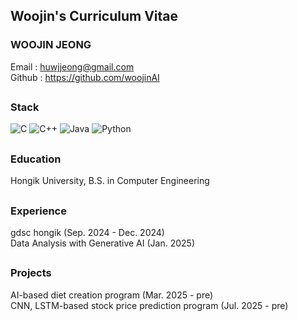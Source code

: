 ## Woojin's Curriculum Vitae


### WOOJIN JEONG 
Email : huwjjeong@gmail.com </br>
Github : [https://github.com/woojinAI  ](https://github.com/huwjjeong/huwjjeong.git) </br>
##

### Stack
![C](https://img.shields.io/badge/c-%2300599C.svg?style=for-the-badge&logo=c&logoColor=white)
![C++](https://img.shields.io/badge/c++-%2300599C.svg?style=for-the-badge&logo=c%2B%2B&logoColor=white)
![Java](https://img.shields.io/badge/java-%23ED8B00.svg?style=for-the-badge&logo=openjdk&logoColor=white)
![Python](https://img.shields.io/badge/python-3670A0?style=for-the-badge&logo=python&logoColor=ffdd54)
##

### Education
Hongik University, B.S. in Computer Engineering 
##
### Experience
gdsc hongik (Sep. 2024 - Dec. 2024) </br>
Data Analysis with Generative AI (Jan. 2025)
##
### Projects
AI-based diet creation program (Mar. 2025 - pre) </br>
CNN, LSTM-based stock price prediction program (Jul. 2025 - pre)

